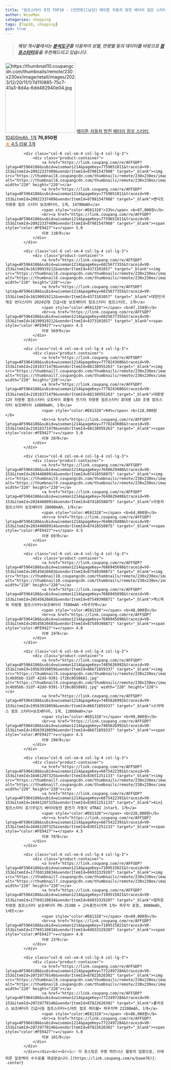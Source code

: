 ```yaml
---
title: "점프스타터 추천 TOP10 - [전연령][남성] 메이튼 자동차 방전 배터리 점프 스타터, 10400mAh, 1개"
author: WiseMan
categories: shopping
tags: [Top10, shopping]
pin: true
---
```


> ##### 해당 게시물에서는 [**분석도구**](https://itemscout.io/)를 이용하여 **성별**, **연령별** 등의 데이터를 바탕으로 [**점프스타터**](https://link.coupang.com/a/baae76)들을 추천해드리고 있습니다.
<div class="container"><div class="row">
            <div class="col-6 col-sm-4 col-lg-4 col-lg-3">
                <div class="product-container">
                    <a href="https://link.coupang.com/re/AFFSDP?lptag=AF5964186&subid=wiseman1214&pageKey=7770123410&traceid=V0-153&itemId=20974508683&vendorItemId=88124810515" target="_blank"><img src="https://thumbnail10.coupangcdn.com/thumbnails/remote/230x230ex/image/retail/images/2023/12/20/11/1/7d110885-75c7-41a3-8d4a-6dd482940e04.jpg" alt="https://thumbnail10.coupangcdn.com/thumbnails/remote/230x230ex/image/retail/images/2023/12/20/11/1/7d110885-75c7-41a3-8d4a-6dd482940e04.jpg" width="220" height="220"></a>
                    <a href="https://link.coupang.com/re/AFFSDP?lptag=AF5964186&subid=wiseman1214&pageKey=7770123410&traceid=V0-153&itemId=20974508683&vendorItemId=88124810515" target="_blank">메이튼 자동차 방전 배터리 점프 스타터, 10400mAh, 1개</a>
                    <span style="color:#E61328"></span> <b>76,850원</b>
                    <br><a href="https://link.coupang.com/re/AFFSDP?lptag=AF5964186&subid=wiseman1214&pageKey=7770123410&traceid=V0-153&itemId=20974508683&vendorItemId=88124810515" target="_blank"><span style="color:#FE9427">★</span> 4.5
                    리뷰 3개</a>
                </div>
            </div>
            
            <div class="col-6 col-sm-4 col-lg-4 col-lg-3">
                <div class="product-container">
                    <a href="https://link.coupang.com/re/AFFSDP?lptag=AF5964186&subid=wiseman1214&pageKey=7759651011&traceid=V0-153&itemId=20922337409&vendorItemId=87981547988" target="_blank"><img src="https://thumbnail8.coupangcdn.com/thumbnails/remote/230x230ex/image/vendor_inventory/194f/4ac0c40c2f7af296667768e7fa463eb9c2fd455a4881f6b534ae31e17b2e.jpg" alt="https://thumbnail8.coupangcdn.com/thumbnails/remote/230x230ex/image/vendor_inventory/194f/4ac0c40c2f7af296667768e7fa463eb9c2fd455a4881f6b534ae31e17b2e.jpg" width="220" height="220"></a>
                    <a href="https://link.coupang.com/re/AFFSDP?lptag=AF5964186&subid=wiseman1214&pageKey=7759651011&traceid=V0-153&itemId=20922337409&vendorItemId=87981547988" target="_blank">벤딕트 차량용 점프 스타터 보조배터리, 1개, 14700mAh</a>
                    <span style="color:#E61328">33%</span> <b>87,000원</b>
                    <br><a href="https://link.coupang.com/re/AFFSDP?lptag=AF5964186&subid=wiseman1214&pageKey=7759651011&traceid=V0-153&itemId=20922337409&vendorItemId=87981547988" target="_blank"><span style="color:#FE9427">★</span> 5.0
                    리뷰 138개</a>
                </div>
            </div>
            
            <div class="col-6 col-sm-4 col-lg-4 col-lg-3">
                <div class="product-container">
                    <a href="https://link.coupang.com/re/AFFSDP?lptag=AF5964186&subid=wiseman1214&pageKey=6825677355&traceid=V0-153&itemId=16190919212&vendorItemId=4373101057" target="_blank"><img src="https://thumbnail8.coupangcdn.com/thumbnails/remote/230x230ex/image/vendor_inventory/f971/a29b729dc3dda61e1215412950550d8e482d5990cfc7b09e4ef3e1a24cf8.jpg" alt="https://thumbnail8.coupangcdn.com/thumbnails/remote/230x230ex/image/vendor_inventory/f971/a29b729dc3dda61e1215412950550d8e482d5990cfc7b09e4ef3e1a24cf8.jpg" width="220" height="220"></a>
                    <a href="https://link.coupang.com/re/AFFSDP?lptag=AF5964186&subid=wiseman1214&pageKey=6825677355&traceid=V0-153&itemId=16190919212&vendorItemId=4373101057" target="_blank">대한민국제조 썬더스타터 2024년형 긴급시동 보조배터리 점프스타터 점프스타트, 1개</a>
                    <span style="color:#E61328"></span> <b>87,150원</b>
                    <br><a href="https://link.coupang.com/re/AFFSDP?lptag=AF5964186&subid=wiseman1214&pageKey=6825677355&traceid=V0-153&itemId=16190919212&vendorItemId=4373101057" target="_blank"><span style="color:#FE9427">★</span> 4.5
                    리뷰 569개</a>
                </div>
            </div>
            
            <div class="col-6 col-sm-4 col-lg-4 col-lg-3">
                <div class="product-container">
                    <a href="https://link.coupang.com/re/AFFSDP?lptag=AF5964186&subid=wiseman1214&pageKey=7778243606&traceid=V0-153&itemId=21016371479&vendorItemId=88138955263" target="_blank"><img src="https://thumbnail7.coupangcdn.com/thumbnails/remote/230x230ex/image/vendor_inventory/650c/0268e77533abfb4062bdf5817465f166728bcaa9e21a5e41e326f4bf79e5.jpg" alt="https://thumbnail7.coupangcdn.com/thumbnails/remote/230x230ex/image/vendor_inventory/650c/0268e77533abfb4062bdf5817465f166728bcaa9e21a5e41e326f4bf79e5.jpg" width="220" height="220"></a>
                    <a href="https://link.coupang.com/re/AFFSDP?lptag=AF5964186&subid=wiseman1214&pageKey=7778243606&traceid=V0-153&itemId=21016371479&vendorItemId=88138955263" target="_blank">대용량 12V 차량용 점프스타터 오토바이 화물차 전기차 차량용 점프스타터 휴대용 LED 조명 점프스타터 보조배터리 14800mAh, 1개</a>
                    <span style="color:#E61328">94%</span> <b>118,000원</b>
                    <br><a href="https://link.coupang.com/re/AFFSDP?lptag=AF5964186&subid=wiseman1214&pageKey=7778243606&traceid=V0-153&itemId=21016371479&vendorItemId=88138955263" target="_blank"><span style="color:#FE9427">★</span> 5.0
                    리뷰 20개</a>
                </div>
            </div>
            
            <div class="col-6 col-sm-4 col-lg-4 col-lg-3">
                <div class="product-container">
                    <a href="https://link.coupang.com/re/AFFSDP?lptag=AF5964186&subid=wiseman1214&pageKey=7648629488&traceid=V0-153&itemId=20344880914&vendorItemId=87418558075" target="_blank"><img src="https://thumbnail9.coupangcdn.com/thumbnails/remote/230x230ex/image/vendor_inventory/dc38/2c7533182941cdfed4c21506864a218e60e3678541a86d5a18afc8395294.jpg" alt="https://thumbnail9.coupangcdn.com/thumbnails/remote/230x230ex/image/vendor_inventory/dc38/2c7533182941cdfed4c21506864a218e60e3678541a86d5a18afc8395294.jpg" width="220" height="220"></a>
                    <a href="https://link.coupang.com/re/AFFSDP?lptag=AF5964186&subid=wiseman1214&pageKey=7648629488&traceid=V0-153&itemId=20344880914&vendorItemId=87418558075" target="_blank">자동차 점프스타터 보조배터리 28000mAh, 1개</a>
                    <span style="color:#E61328"></span> <b>64,000원</b>
                    <br><a href="https://link.coupang.com/re/AFFSDP?lptag=AF5964186&subid=wiseman1214&pageKey=7648629488&traceid=V0-153&itemId=20344880914&vendorItemId=87418558075" target="_blank"><span style="color:#FE9427">★</span> 4.5
                    리뷰 69개</a>
                </div>
            </div>
            
            <div class="col-6 col-sm-4 col-lg-4 col-lg-3">
                <div class="product-container">
                    <a href="https://link.coupang.com/re/AFFSDP?lptag=AF5964186&subid=wiseman1214&pageKey=7686945698&traceid=V0-153&itemId=20545626603&vendorItemId=87549398871" target="_blank"><img src="https://thumbnail10.coupangcdn.com/thumbnails/remote/230x230ex/image/vendor_inventory/e6bb/f11c921155674a5bb26c35bf686cccf05918358480a5b88a15791524a5b1.jpg" alt="https://thumbnail10.coupangcdn.com/thumbnails/remote/230x230ex/image/vendor_inventory/e6bb/f11c921155674a5bb26c35bf686cccf05918358480a5b88a15791524a5b1.jpg" width="220" height="220"></a>
                    <a href="https://link.coupang.com/re/AFFSDP?lptag=AF5964186&subid=wiseman1214&pageKey=7686945698&traceid=V0-153&itemId=20545626603&vendorItemId=87549398871" target="_blank">맥스파워 차량용 점프스타터+보조배터리 7500mAh +파우치백</a>
                    <span style="color:#E61328"></span> <b>48,000원</b>
                    <br><a href="https://link.coupang.com/re/AFFSDP?lptag=AF5964186&subid=wiseman1214&pageKey=7686945698&traceid=V0-153&itemId=20545626603&vendorItemId=87549398871" target="_blank"><span style="color:#FE9427">★</span> 4.0
                    리뷰 19개</a>
                </div>
            </div>
            
            <div class="col-6 col-sm-4 col-lg-4 col-lg-3">
                <div class="product-container">
                    <a href="https://link.coupang.com/re/AFFSDP?lptag=AF5964186&subid=wiseman1214&pageKey=7485626992&traceid=V0-153&itemId=19563910059&vendorItemId=86671859337" target="_blank"><img src="https://thumbnail9.coupangcdn.com/thumbnails/remote/230x230ex/image/retail/images/5818141684041452-3c4b95bb-31df-42dd-9391-1f26c8b58681.jpg" alt="https://thumbnail9.coupangcdn.com/thumbnails/remote/230x230ex/image/retail/images/5818141684041452-3c4b95bb-31df-42dd-9391-1f26c8b58681.jpg" width="220" height="220"></a>
                    <a href="https://link.coupang.com/re/AFFSDP?lptag=AF5964186&subid=wiseman1214&pageKey=7485626992&traceid=V0-153&itemId=19563910059&vendorItemId=86671859337" target="_blank">스마텍스 점프 스타터+보조배터리, 1개, 12000mAh</a>
                    <span style="color:#E61328"></span> <b>99,000원</b>
                    <br><a href="https://link.coupang.com/re/AFFSDP?lptag=AF5964186&subid=wiseman1214&pageKey=7485626992&traceid=V0-153&itemId=19563910059&vendorItemId=86671859337" target="_blank"><span style="color:#FE9427">★</span> 4.5
                    리뷰 296개</a>
                </div>
            </div>
            
            <div class="col-6 col-sm-4 col-lg-4 col-lg-3">
                <div class="product-container">
                    <a href="https://link.coupang.com/re/AFFSDP?lptag=AF5964186&subid=wiseman1214&pageKey=6875422391&traceid=V0-153&itemId=16461207325&vendorItemId=83651251133" target="_blank"><img src="https://thumbnail7.coupangcdn.com/thumbnails/remote/230x230ex/image/vendor_inventory/eb34/8d9b8fb2239d8026293a70537cfaafbbdf0dd28f01a42ce54e6e76bb40fc.jpg" alt="https://thumbnail7.coupangcdn.com/thumbnails/remote/230x230ex/image/vendor_inventory/eb34/8d9b8fb2239d8026293a70537cfaafbbdf0dd28f01a42ce54e6e76bb40fc.jpg" width="220" height="220"></a>
                    <a href="https://link.coupang.com/re/AFFSDP?lptag=AF5964186&subid=wiseman1214&pageKey=6875422391&traceid=V0-153&itemId=16461207325&vendorItemId=83651251133" target="_blank">4in1 점프스타터 공기주입기 배터리방전 충전기 자동차 UTRAI Jstar5, 1개</a>
                    <span style="color:#E61328"></span> <b>220,000원</b>
                    <br><a href="https://link.coupang.com/re/AFFSDP?lptag=AF5964186&subid=wiseman1214&pageKey=6875422391&traceid=V0-153&itemId=16461207325&vendorItemId=83651251133" target="_blank"><span style="color:#FE9427">★</span> 4.5
                    리뷰 78개</a>
                </div>
            </div>
            
            <div class="col-6 col-sm-4 col-lg-4 col-lg-3">
                <div class="product-container">
                    <a href="https://link.coupang.com/re/AFFSDP?lptag=AF5964186&subid=wiseman1214&pageKey=7109515021&traceid=V0-153&itemId=17769110834&vendorItemId=84933329207" target="_blank"><img src="https://thumbnail7.coupangcdn.com/thumbnails/remote/230x230ex/image/rs_quotation_api/m9nhs8tc/5da0535a75844bb3afd7a17ddf26e219.jpg" alt="https://thumbnail7.coupangcdn.com/thumbnails/remote/230x230ex/image/rs_quotation_api/m9nhs8tc/5da0535a75844bb3afd7a17ddf26e219.jpg" width="220" height="220"></a>
                    <a href="https://link.coupang.com/re/AFFSDP?lptag=AF5964186&subid=wiseman1214&pageKey=7109515021&traceid=V0-153&itemId=17769110834&vendorItemId=84933329207" target="_blank">엠피온 차량용 점프스타터 보조배터리 PD-JS300 + 고속충전시거잭 1개+ 파우치 포함, 8000mAh, 1세트</a>
                    <span style="color:#E61328"></span> <b>89,000원</b>
                    <br><a href="https://link.coupang.com/re/AFFSDP?lptag=AF5964186&subid=wiseman1214&pageKey=7109515021&traceid=V0-153&itemId=17769110834&vendorItemId=84933329207" target="_blank"><span style="color:#FE9427">★</span> 4.0
                    리뷰 23개</a>
                </div>
            </div>
            
            <div class="col-6 col-sm-4 col-lg-4 col-lg-3">
                <div class="product-container">
                    <a href="https://link.coupang.com/re/AFFSDP?lptag=AF5964186&subid=wiseman1214&pageKey=7722497284&traceid=V0-153&itemId=20729770146&vendorItemId=87822620302" target="_blank"><img src="https://thumbnail8.coupangcdn.com/thumbnails/remote/230x230ex/image/vendor_inventory/44f1/159baa177803fb16a0b8a6b4fe606c46ae453675e10265fa85beed0ff964.jpg" alt="https://thumbnail8.coupangcdn.com/thumbnails/remote/230x230ex/image/vendor_inventory/44f1/159baa177803fb16a0b8a6b4fe606c46ae453675e10265fa85beed0ff964.jpg" width="220" height="220"></a>
                    <a href="https://link.coupang.com/re/AFFSDP?lptag=AF5964186&subid=wiseman1214&pageKey=7722497284&traceid=V0-153&itemId=20729770146&vendorItemId=87822620302" target="_blank">풀라로스 보조배터리 긴급시동 점프스타터+스마트 점프 케이블+ 파우치백 22200mAh, 1개</a>
                    <span style="color:#E61328"></span> <b>86,000원</b>
                    <br><a href="https://link.coupang.com/re/AFFSDP?lptag=AF5964186&subid=wiseman1214&pageKey=7722497284&traceid=V0-153&itemId=20729770146&vendorItemId=87822620302" target="_blank"><span style="color:#FE9427">★</span> 5.0
                    리뷰 101개</a>
                </div>
            </div>
            </div></div><br><br>[👉 이 포스팅은 쿠팡 파트너스 활동의 일환으로, 이에 따른 일정액의 수수료를 제공받습니다.](https://link.coupang.com/a/baae76){: .center}